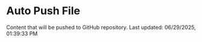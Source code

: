 # Auto Push File

Content that will be pushed to GitHub repository.
Last updated: 06/29/2025, 01:39:33 PM